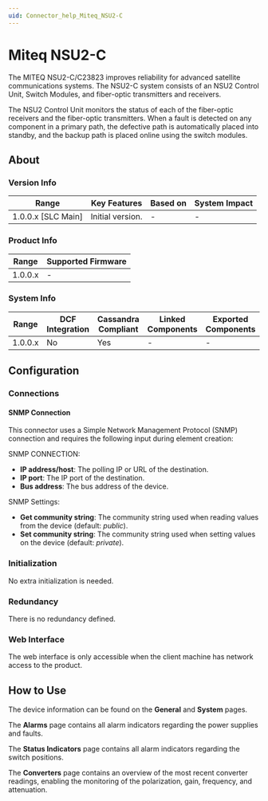 ```yaml
---
uid: Connector_help_Miteq_NSU2-C
---
```


# Miteq NSU2-C

The MITEQ NSU2-C/C23823 improves reliability for advanced satellite communications systems. The NSU2-C system consists of an NSU2 Control Unit, Switch Modules, and fiber-optic transmitters and receivers.

The NSU2 Control Unit monitors the status of each of the fiber-optic receivers and the fiber-optic transmitters. When a fault is detected on any component in a primary path, the defective path is automatically placed into standby, and the backup path is placed online using the switch modules.

## About

### Version Info

| Range                | Key Features     | Based on     | System Impact     |
|----------------------|------------------|--------------|-------------------|
| 1.0.0.x \[SLC Main\] | Initial version. | \-           | \-                |

### Product Info

| Range     | Supported Firmware     |
|-----------|------------------------|
| 1.0.0.x   | \-                     |

### System Info

| Range     | DCF Integration     | Cassandra Compliant     | Linked Components     | Exported Components     |
|-----------|---------------------|-------------------------|-----------------------|-------------------------|
| 1.0.0.x   | No                  | Yes                     | \-                    | \-                      |

## Configuration

### Connections

#### SNMP Connection

This connector uses a Simple Network Management Protocol (SNMP) connection and requires the following input during element creation:

SNMP CONNECTION:

- **IP address/host**: The polling IP or URL of the destination.
- **IP port**: The IP port of the destination.
- **Bus address**: The bus address of the device.

SNMP Settings:

- **Get community string**: The community string used when reading values from the device (default: *public*).
- **Set community string**: The community string used when setting values on the device (default: *private*).

### Initialization

No extra initialization is needed.

### Redundancy

There is no redundancy defined.

### Web Interface

The web interface is only accessible when the client machine has network access to the product.

## How to Use

The device information can be found on the **General** and **System** pages.

The **Alarms** page contains all alarm indicators regarding the power supplies and faults.

The **Status Indicators** page contains all alarm indicators regarding the switch positions.

The **Converters** page contains an overview of the most recent converter readings, enabling the monitoring of the polarization, gain, frequency, and attenuation.
